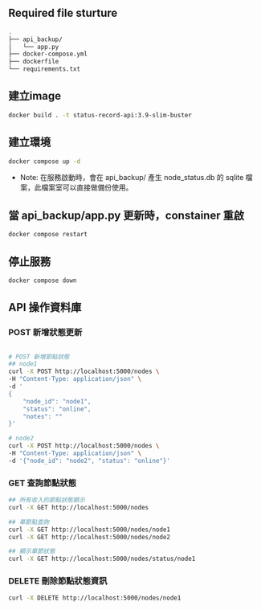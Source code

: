 
## Required file sturture
```bash
.
├── api_backup/
│   └── app.py
├── docker-compose.yml
├── dockerfile
└── requirements.txt

```

## 建立image
```bash
docker build . -t status-record-api:3.9-slim-buster
```

## 建立環境
```bash
docker compose up -d
```
- Note: 在服務啟動時，會在 api_backup/ 產生 node_status.db 的 sqlite 檔案，此檔案室可以直接做備份使用。


## 當 api_backup/app.py 更新時，constainer 重啟
```bash
docker compose restart
```

## 停止服務
```bash
docker compose down
```

## API 操作資料庫

### POST 新增狀態更新
```bash

# POST 新增節點狀態
## node1
curl -X POST http://localhost:5000/nodes \
-H "Content-Type: application/json" \
-d '
{
    "node_id": "node1", 
    "status": "online",
    "notes": ""
}' 

# node2
curl -X POST http://localhost:5000/nodes \
-H "Content-Type: application/json" \
-d '{"node_id": "node2", "status": "online"}' 
```

### GET 查詢節點狀態
```bash
## 所有收入的節點狀態顯示
curl -X GET http://localhost:5000/nodes 

## 單節點查詢
curl -X GET http://localhost:5000/nodes/node1
curl -X GET http://localhost:5000/nodes/node2

## 顯示單節狀態
curl -X GET http://localhost:5000/nodes/status/node1
```

### DELETE 刪除節點狀態資訊
```bash
curl -X DELETE http://localhost:5000/nodes/node1
```
